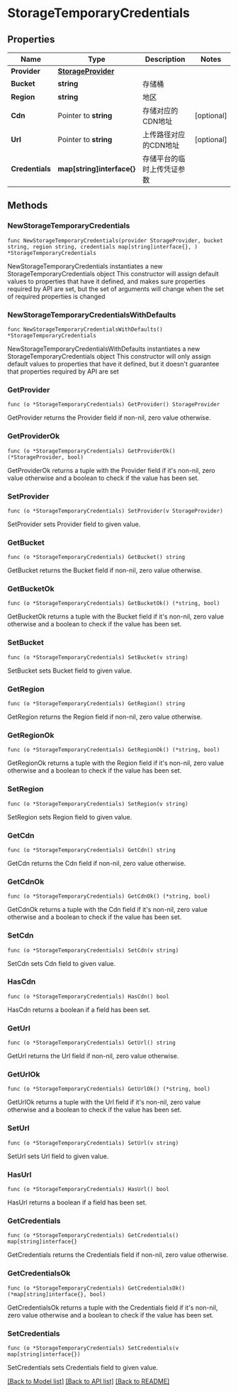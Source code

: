 # StorageTemporaryCredentials

## Properties

Name | Type | Description | Notes
------------ | ------------- | ------------- | -------------
**Provider** | [**StorageProvider**](StorageProvider.md) |  | 
**Bucket** | **string** | 存储桶 | 
**Region** | **string** | 地区 | 
**Cdn** | Pointer to **string** | 存储对应的CDN地址 | [optional] 
**Url** | Pointer to **string** | 上传路径对应的CDN地址 | [optional] 
**Credentials** | **map[string]interface{}** | 存储平台的临时上传凭证参数 | 

## Methods

### NewStorageTemporaryCredentials

`func NewStorageTemporaryCredentials(provider StorageProvider, bucket string, region string, credentials map[string]interface{}, ) *StorageTemporaryCredentials`

NewStorageTemporaryCredentials instantiates a new StorageTemporaryCredentials object
This constructor will assign default values to properties that have it defined,
and makes sure properties required by API are set, but the set of arguments
will change when the set of required properties is changed

### NewStorageTemporaryCredentialsWithDefaults

`func NewStorageTemporaryCredentialsWithDefaults() *StorageTemporaryCredentials`

NewStorageTemporaryCredentialsWithDefaults instantiates a new StorageTemporaryCredentials object
This constructor will only assign default values to properties that have it defined,
but it doesn't guarantee that properties required by API are set

### GetProvider

`func (o *StorageTemporaryCredentials) GetProvider() StorageProvider`

GetProvider returns the Provider field if non-nil, zero value otherwise.

### GetProviderOk

`func (o *StorageTemporaryCredentials) GetProviderOk() (*StorageProvider, bool)`

GetProviderOk returns a tuple with the Provider field if it's non-nil, zero value otherwise
and a boolean to check if the value has been set.

### SetProvider

`func (o *StorageTemporaryCredentials) SetProvider(v StorageProvider)`

SetProvider sets Provider field to given value.


### GetBucket

`func (o *StorageTemporaryCredentials) GetBucket() string`

GetBucket returns the Bucket field if non-nil, zero value otherwise.

### GetBucketOk

`func (o *StorageTemporaryCredentials) GetBucketOk() (*string, bool)`

GetBucketOk returns a tuple with the Bucket field if it's non-nil, zero value otherwise
and a boolean to check if the value has been set.

### SetBucket

`func (o *StorageTemporaryCredentials) SetBucket(v string)`

SetBucket sets Bucket field to given value.


### GetRegion

`func (o *StorageTemporaryCredentials) GetRegion() string`

GetRegion returns the Region field if non-nil, zero value otherwise.

### GetRegionOk

`func (o *StorageTemporaryCredentials) GetRegionOk() (*string, bool)`

GetRegionOk returns a tuple with the Region field if it's non-nil, zero value otherwise
and a boolean to check if the value has been set.

### SetRegion

`func (o *StorageTemporaryCredentials) SetRegion(v string)`

SetRegion sets Region field to given value.


### GetCdn

`func (o *StorageTemporaryCredentials) GetCdn() string`

GetCdn returns the Cdn field if non-nil, zero value otherwise.

### GetCdnOk

`func (o *StorageTemporaryCredentials) GetCdnOk() (*string, bool)`

GetCdnOk returns a tuple with the Cdn field if it's non-nil, zero value otherwise
and a boolean to check if the value has been set.

### SetCdn

`func (o *StorageTemporaryCredentials) SetCdn(v string)`

SetCdn sets Cdn field to given value.

### HasCdn

`func (o *StorageTemporaryCredentials) HasCdn() bool`

HasCdn returns a boolean if a field has been set.

### GetUrl

`func (o *StorageTemporaryCredentials) GetUrl() string`

GetUrl returns the Url field if non-nil, zero value otherwise.

### GetUrlOk

`func (o *StorageTemporaryCredentials) GetUrlOk() (*string, bool)`

GetUrlOk returns a tuple with the Url field if it's non-nil, zero value otherwise
and a boolean to check if the value has been set.

### SetUrl

`func (o *StorageTemporaryCredentials) SetUrl(v string)`

SetUrl sets Url field to given value.

### HasUrl

`func (o *StorageTemporaryCredentials) HasUrl() bool`

HasUrl returns a boolean if a field has been set.

### GetCredentials

`func (o *StorageTemporaryCredentials) GetCredentials() map[string]interface{}`

GetCredentials returns the Credentials field if non-nil, zero value otherwise.

### GetCredentialsOk

`func (o *StorageTemporaryCredentials) GetCredentialsOk() (*map[string]interface{}, bool)`

GetCredentialsOk returns a tuple with the Credentials field if it's non-nil, zero value otherwise
and a boolean to check if the value has been set.

### SetCredentials

`func (o *StorageTemporaryCredentials) SetCredentials(v map[string]interface{})`

SetCredentials sets Credentials field to given value.



[[Back to Model list]](../README.md#documentation-for-models) [[Back to API list]](../README.md#documentation-for-api-endpoints) [[Back to README]](../README.md)


